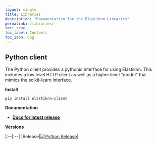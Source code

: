 ```yaml
---
layout: single
title: Libraries
description: "Documentation for the Elastiknn Libraries"
permalink: /libraries/
toc: true
toc_label: Contents
toc_icon: cog
---
```


## Python client

The Python client provides a pythonic interface for using Elastiknn.
This includes a low level HTTP client as well as a higher level "model" that mimics the scikit-learn interface.

**Install**

`pip install elastiknn-client`

**Documentation**

- **<a href="/docs/pdoc" target="_blank">Docs for latest release</a>**

**Versions**

|:--|:--|
|Release|[![Python Release][Badge-Python-Release]][Link-Python-Release]|

<!-- Links -->

[Link-Python-Release]: https://pypi.org/project/elastiknn-client/
[Badge-Python-Release]: https://img.shields.io/pypi/v/elastiknn-client?style=flat-square "Python Release"
